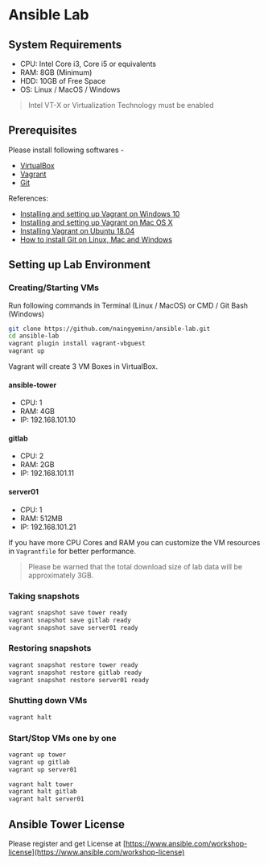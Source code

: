 # Ansible Lab

## System Requirements

- CPU: Intel Core i3, Core i5 or equivalents 
- RAM: 8GB (Minimum)
- HDD: 10GB of Free Space
- OS: Linux / MacOS / Windows

> Intel VT-X or Virtualization Technology must be enabled

## Prerequisites

Please install following softwares -

- [VirtualBox](https://www.virtualbox.org/wiki/Downloads)
- [Vagrant](https://www.vagrantup.com/downloads.html)
- [Git](https://git-scm.com/downloads)


References: 

- [Installing and setting up Vagrant on Windows 10](https://www.youtube.com/watch?v=zHgUQnYpo_g)
- [Installing and setting up Vagrant on Mac OS X](https://www.youtube.com/watch?v=4Ue1WmcHipg)
- [Installing Vagrant on Ubuntu 18.04](https://www.youtube.com/watch?v=bQTBBV-3T6k) 
- [How to install Git on Linux, Mac and Windows](https://www.linode.com/docs/development/version-control/how-to-install-git-on-linux-mac-and-windows/#install-git)


## Setting up Lab Environment

### Creating/Starting VMs

Run following commands in Terminal (Linux / MacOS) or CMD / Git Bash (Windows)

```sh
git clone https://github.com/naingyeminn/ansible-lab.git
cd ansible-lab
vagrant plugin install vagrant-vbguest
vagrant up
```

Vagrant will create 3 VM Boxes in VirtualBox.

#### ansible-tower

- CPU: 1
- RAM: 4GB
- IP: 192.168.101.10

#### gitlab 

- CPU: 2
- RAM: 2GB
- IP: 192.168.101.11

#### server01

- CPU: 1
- RAM: 512MB
- IP: 192.168.101.21

If you have more CPU Cores and RAM you can customize the VM resources in `Vagrantfile` for better performance.


> Please be warned that the total download size of lab data will be approximately 3GB.

### Taking snapshots

```sh
vagrant snapshot save tower ready
vagrant snapshot save gitlab ready
vagrant snapshot save server01 ready
```

### Restoring snapshots

```sh
vagrant snapshot restore tower ready
vagrant snapshot restore gitlab ready
vagrant snapshot restore server01 ready
```

### Shutting down VMs

```sh
vagrant halt
```

### Start/Stop VMs one by one

```sh
vagrant up tower
vagrant up gitlab
vagrant up server01
```

```sh
vagrant halt tower
vagrant halt gitlab
vagrant halt server01
```


## Ansible Tower License

Please register and get License at [https://www.ansible.com/workshop-license](https://www.ansible.com/workshop-license)

